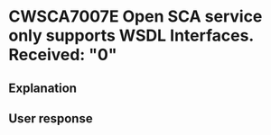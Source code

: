 # CWSCA7007E Open SCA service only supports WSDL Interfaces. Received: "0"

## Explanation

## User response